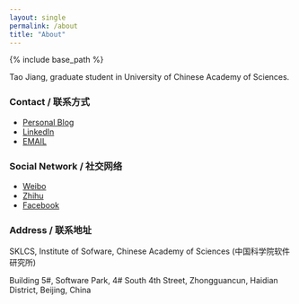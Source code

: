 ```yaml
---
layout: single
permalink: /about
title: "About"
---
```


{% include base_path %}

Tao Jiang, graduate student in University of Chinese Academy of Sciences.

### Contact / 联系方式
<ul class='pager about_ul'>
    <li><a href="http://hijiangtao.github.io/">Personal Blog</a> </li>
    <li><a href="https://cn.linkedin.com/in/hijiangtao">LinkedIn</a> </li>
    <li><a href="mailto:hijiangtao@gmail.com">EMAIL</a> </li>
    
</ul>

### Social Network / 社交网络
<ul class='pager about_ul'>
    <li><a href="http://weibo.com/hijiangtao">Weibo</a> </li>
    <li><a href="http://www.zhihu.com/people/hijiangtao">Zhihu</a></li>
    <li><a href="https://www.facebook.com/hijiangtao">Facebook</a> </li>
</ul>

### Address / 联系地址

SKLCS, Institute of Sofware, Chinese Academy of Sciences (中国科学院软件研究所)

Building 5#, Software Park, 4# South 4th Street, Zhongguancun, Haidian District, Beijing, China
